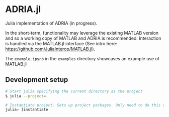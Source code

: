 # ADRIA.jl

Julia implementation of ADRIA (in progress).

In the short-term, functionality may leverage the existing MATLAB version and so a working copy of MATLAB and ADRIA is recommended.
Interaction is handled via the MATLAB.jl interface (See intro here: https://github.com/JuliaInterop/MATLAB.jl).

The `example.ipynb` in the `examples` directory showcases an example use of MATLAB.jl


## Development setup

```bash
# Start julia specifying the current directory as the project
$ julia --project=.

# Instantiate project. Sets up project packages. Only need to do this once.
julia> ]instantiate
```
